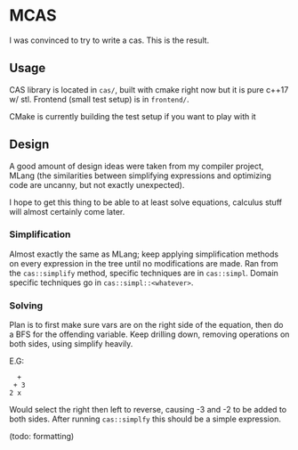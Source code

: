 # MCAS
I was convinced to try to write a cas. This is the result.

## Usage

CAS library is located in `cas/`, built with cmake right now but it is pure c++17 w/ stl.
Frontend (small test setup) is in `frontend/`.

CMake is currently building the test setup if you want to play with it

## Design

A good amount of design ideas were taken from my compiler project, MLang (the similarities between simplifying expressions
and optimizing code are uncanny, but not exactly unexpected).

I hope to get this thing to be able to at least solve equations, calculus stuff will almost certainly come later.

### Simplification

Almost exactly the same as MLang; keep applying simplification methods on every expression in the tree until no modifications are made.
Ran from the `cas::simplify` method, specific techniques are in `cas::simpl`. Domain specific techniques go in `cas::simpl::<whatever>`.

### Solving

Plan is to first make sure vars are on the right side of the equation, then do a BFS for the offending variable.
Keep drilling down, removing operations on both sides, using simplify heavily.

E.G:

```
  +
 + 3  
2 x
```

Would select the right then left to reverse, causing -3 and -2 to be added to both sides. After running `cas::simplfy` this should be a simple expression.

(todo: formatting)
